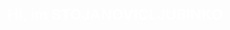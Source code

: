 <svg fill="none" viewBox="0 0 600 300" width="600" height="300" xmlns="http://www.w3.org/2000/svg">
  <foreignObject width="100%" height="100%">
      <style>
.duck {
  display: flex;
  flex-direction: column;
  position: relative;
}
.duck__wrapper {
  display: grid;
  place-content: center;
}
.duck__head {
  align-self: flex-end;
  width: 6rem;
  height: 4rem;
  border-radius: 8rem 8rem 0 0;
  background-color: #ffed02;
  position: relative;
  transform: translateY(1px);
  z-index: 1;
}
.duck__head::after,
.duck__head::before {
  content: "";
  position: absolute;
  border-radius: 1rem;
  background-color: #ffed02;
  width: 0.4rem;
  height: 2rem;
  top: 0;
}
.duck__head::after {
  left: 44%;
  transform: translate(-50%, -50%) rotate(-30deg);
}
.duck__head::before {
  left: 45%;
  transform: translate(-50%, -50%) rotate(10deg);
}
.duck__white {
  position: absolute;
  top: 0.8rem;
  left: 0.8rem;
  width: 0.6rem;
  height: 1.3rem;
  transform: rotate(40deg);
  border-radius: 50%;
  border-left: 0.2rem solid #fff;
}
.duck__eye {
  position: absolute;
  bottom: 0.2rem;
  right: 1rem;
  width: 0.8rem;
  height: 0.8rem;
  border-radius: 50%;
  background-color: #000;
  animation: eye-animation 1s infinite linear;
}
.duck__eye--shadow {
  position: absolute;
  bottom: -0.5rem;
  right: 2rem;
  width: 0.8rem;
  height: 0.8rem;
  border-radius: 50%;
  background-color: #fcaa1d;
  z-index: 1;
}
.duck__mouth {
  position: absolute;
  right: 0;
  top: 40%;
  width: 1rem;
  height: 1.2rem;
  transform: translate(90%, -50%);
  clip-path: polygon(0 0, 100% 40%, 100% 60%, 0% 100%);
  border-radius: 0 1rem 1rem 0;
  background-color: #f57a00;
}
.duck__body {
  width: 9.5rem;
  height: 5rem;
  border-radius: 1rem 0 16rem 16rem;
  background-color: #ffed02;
  position: relative;
  overflow: hidden;
}
.duck__body::after {
  content: "";
  position: absolute;
  width: 105%;
  height: 200%;
  left: 50%;
  top: -95%;
  transform: translate(-50%, 0.02rem) rotate(-6deg);
  border-radius: 50%;
  border-bottom: 1rem solid #fcaa1d;
}
.duck__wing {
  position: absolute;
  left: 0.6rem;
  top: 55%;
  width: 4rem;
  height: 2.4rem;
  border-radius: 1rem 1rem 4rem 4rem;
  background-color: #fece00;
  transform: translate(0, -50%);
  transform-origin: right;
  animation: wing-animation 1s linear infinite;
  z-index: 1;
}
.duck__foot {
  position: absolute;
  width: 0.6rem;
  height: 2rem;
  background-color: #f57a00;
  z-index: -1;
}
.duck__foot::after {
  content: "";
  position: absolute;
  width: 2rem;
  height: 0.6rem;
  bottom: 0rem;
  left: -0.5rem;
  background-color: #f57a00;
  border-radius: 1rem;
}
.duck__foot--1,
.duck__foot--2 {
  left: 40%;
  bottom: 0;
  transform: translate(-50%, 80%);
}
.duck__foot--1 {
  animation: foot-ans 1s linear infinite;
}
.duck__foot--2 {
  animation: foot-ans 2s 1s linear infinite;
}

.surface {
  position: absolute;
  bottom: -1.9rem;
  left: 55%;
  transform: translateX(-50%);
  background-color: steelblue;
  width: 8rem;
  height: 0.5rem;
  border-radius: 1rem;
  animation: surface-animation 1s linear infinite;
}

@keyframes surface-animation {
  0%,
  100% {
    transform: translateX(-50%) scaleX(0.9);
  }
  50% {
    transform: translateX(-50%) scaleX(1);
  }
}
@keyframes foot-ans {
  0% {
    transform: translate(-50%, 80%) rotate(0deg);
  }
  10% {
    transform: translate(-150%, 80%) rotate(10deg);
  }
  20% {
    transform: translate(-150%, 10%) rotate(10deg);
  }
  40% {
    transform: translate(400%, 10%) rotate(-20deg);
  }
  60% {
    transform: translate(600%, 60%) rotate(-20deg);
  }
  70% {
    transform: translate(500%, 60%) rotate(0deg);
  }
}
.duck__inner {
  animation: bird-up-down 1s linear infinite;
}

@keyframes bird-up-down {
  0%,
  100% {
    transform: translateY(0.4rem);
  }
  50% {
    transform: translateY(0rem);
  }
}
@keyframes wing-animation {
  0%,
  100% {
    transform: translate(0, -50%) rotate(16deg);
  }
  50% {
    transform: translate(0, -50%) rotate(-2deg);
  }
}
@keyframes eye-animation {
  0%,
  20% {
    transform: scaleY(1);
  }
  10% {
    transform: scaleY(0);
  }
}
.cloud {
  position: absolute;
  top: 10vh;
  left: 0;
  width: 5rem;
  height: 3rem;
  border-radius: 6rem 6rem 0 1rem;
  background-color: white;
  transform: translateX(110vw);
  animation: cloud-animation-1 10s linear infinite;
}
.cloud--2,
.cloud--4 {
  top: 20vh;
  transform: translateX(120vw) scale(0.8);
  animation: cloud-animation-2 10s 2.5s linear infinite;
}
.cloud--3 {
  animation-delay: 5s;
}
.cloud--4 {
  animation-delay: 7.5s;
}
.cloud::after {
  content: "";
  position: absolute;
  width: 6rem;
  height: 3.5rem;
  bottom: 0;
  border-radius: 6rem 10rem 1rem 0;
  transform: translateX(3rem);
  background-color: #fff;
}
.cloud::before {
  content: "";
  position: absolute;
  width: 4rem;
  height: 3rem;
  bottom: 2rem;
  border-radius: 10rem 10rem 0 0;
  transform: translateX(2rem);
  background-color: #fff;
}

@keyframes cloud-animation-1 {
  0% {
    transform: translate(110vw);
  }
  100% {
    transform: translateX(-50vw);
  }
}
@keyframes cloud-animation-2 {
  0% {
    transform: translateX(110vw) scale(0.8);
  }
  100% {
    transform: translateX(-50vw) scale(0.8);
  }
}
      </style>
      <div class="container">
      <h1 style="color:white;">Hi, im STOJANOVICLJUBINKO</h1>
  <div class="cloud cloud--1"></div>
                <div class="cloud cloud--2"></div>
                <div class="cloud cloud--3"></div>
                <div class="cloud cloud--4"></div>
                <div class="duck__wrapper" style="margin-left:50px; margin-top:250px;">
                    <div class="duck">
                        <div class="duck duck__inner">
                            <div class="duck__mouth"></div>
                            <div class="duck__head">
                                <div class="duck__eye"></div>
                                <div class="duck__eye--shadow"></div>
                                <div class="duck__white"></div>
                            </div>
                            <div class="duck__body"></div>
                            <div class="duck__wing"></div>
                        </div>
                        <div class="duck__foot duck__foot--1" style="z-index: 1;"></div>
                        <div class="duck__foot duck__foot--2" style="z-index: 1;"></div>
                        <div class="surface"></div>
                    </div>
      </div>
  </foreignObject>
</svg>

              
```c
#include <conio.h>

int main() {
    // Restart my router when it gets disconnected
    system("router restart");

    // Punch my case when its fan starts making funny noises
    system("punch case");

    // Write code that only I can read
    // - No capital letter
    // - No space or tab
    // - No multi-line code (prefer everything in one line)
    char myCode[] = "codelikecodesnake";

    // Prefer to use Notepad as an IDE
    // I do not use a compiler, real legends write zeros and ones
    // When the code does not work for me, I download someone else's and upload it to GitHub
    // Typing keyboard Serbian Cyrillic
    printf("Legendary duck in action!\n");

    return 0;
}
```

